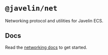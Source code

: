 # `@javelin/net`

Networking protocol and utilities for Javelin ECS.

## Docs

Read the [networking docs](https://javelin.games/networking/) to get started.
